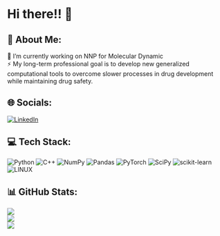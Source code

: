 # Hi there!! 👋

## 💫 About Me:
🔭 I’m currently working on NNP for Molecular Dynamic<br>
⚡ My long-term professional goal is to develop new generalized computational tools to overcome slower processes in drug development while maintaining drug safety.


## 🌐 Socials:
[![LinkedIn](https://img.shields.io/badge/LinkedIn-%230077B5.svg?logo=linkedin&logoColor=white)](https://www.linkedin.com/in/antonio-mirarchi-47b6071a2)

## 💻 Tech Stack:
![Python](https://img.shields.io/badge/python-3670A0?style=for-the-badge&logo=python&logoColor=ffdd54) ![C++](https://img.shields.io/badge/c++-%2300599C.svg?style=for-the-badge&logo=c%2B%2B&logoColor=white) ![NumPy](https://img.shields.io/badge/numpy-%23013243.svg?style=for-the-badge&logo=numpy&logoColor=white) ![Pandas](https://img.shields.io/badge/pandas-%23150458.svg?style=for-the-badge&logo=pandas&logoColor=white) ![PyTorch](https://img.shields.io/badge/PyTorch-%23EE4C2C.svg?style=for-the-badge&logo=PyTorch&logoColor=white) ![SciPy](https://img.shields.io/badge/SciPy-%230C55A5.svg?style=for-the-badge&logo=scipy&logoColor=%white) ![scikit-learn](https://img.shields.io/badge/scikit--learn-%23F7931E.svg?style=for-the-badge&logo=scikit-learn&logoColor=white) ![LINUX](https://img.shields.io/badge/Linux-FCC624?style=for-the-badge&logo=linux&logoColor=black)

## 📊 GitHub Stats:
![](https://github-readme-stats.vercel.app/api?username=AntonioMirarchi&theme=gruvbox&hide_border=false&include_all_commits=true&count_private=false)<br/>
![](https://github-readme-streak-stats.herokuapp.com/?user=AntonioMirarchi&theme=gruvbox&hide_border=false)<br/>
![](https://github-readme-stats.vercel.app/api/top-langs/?username=AntonioMirarchi&theme=gruvbox&hide_border=false&include_all_commits=true&count_private=false&layout=compact)

<!--
**AntonioMirarchi/AntonioMirarchi** is a ✨ _special_ ✨ repository because its `README.md` (this file) appears on your GitHub profile.

